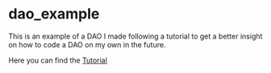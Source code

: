 # dao_example

This is an example of a DAO I made following a tutorial to get a better insight on how to code a DAO on my own in the future.

Here you can find the [Tutorial](https://www.youtube.com/watch?v=AhJtmUqhAqg&t=738s)
